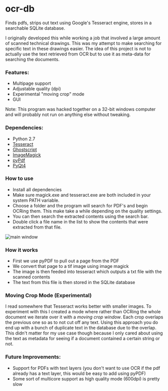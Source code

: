 # ocr-db
Finds pdfs, strips out text using Google's Tesseract engine, stores in a searchable SQLite database.

I originally developed this while working a job that involved a large amount of scanned technical drawings. This was my attempt to make searching for specific text in these drawings easier. The idea of this project is not to actually use the text retrieved from OCR but to use it as meta-data for searching the documents.

### Features:
- Multipage support
- Adjustable quality (dpi)
- Experimental "moving crop" mode
- GUI

Note: This program was hacked together on a 32-bit windows computer and will probably not run on anything else without tweaking.

### Dependencies:
- Python 2.7
- [Tesseract](https://github.com/tesseract-ocr/tesseract/wiki)
- [Ghostscript](http://ghostscript.com/download/gsdnld.html)
- [ImageMagick](http://www.imagemagick.org/script/binary-releases.php)
- [pyPdf](https://pypi.python.org/pypi/pyPdf/1.13)
- [PyQt4](https://www.riverbankcomputing.com/software/pyqt/download)

### How to use
- Install all dependencies
- Make sure magick.exe and tesseract.exe are both included in your system PATH variable.
- Choose a folder and the program will search for PDF's and begin OCRing them. This make take a while depending on the quality settings. 
- You can then search the extracted contents using the search bar. 
- Double click a file name in the list to show the contents that were extracted from that file.

![main window](https://github.com/tristancalderbank/ocr-db/screenshot/main-window.png?raw=true)

### How it works
- First we use pyPDF to pull out a page from the PDF 
- We convert that page to a tif image using image magick 
- The image is then feeded into tesseract which outputs a txt file with the scanned contents
- The text from this file is then stored in the SQLite database

### Moving Crop Mode (Experimental)
I read somewhere that Tesseract works better with smaller images. To experiment with this I created a mode where rather than OCRing the whole document we iterate over it with a *moving crop window*. Each crop overlaps the previous one so as to not cut off any text. Using this approach you do end up with a bunch of duplicate text in the database due to the overlap. This didn't matter for my use case though because I only cared about using the text as metadata for seeing if a document contained a certain string or not.


### Future Improvements:
- Support for PDFs with text layers (you don't want to use OCR if the pdf already has a text layer, this would be easy to add using pyPDF)
- Some sort of multicore support as high quality mode (600dpi) is pretty slow 
